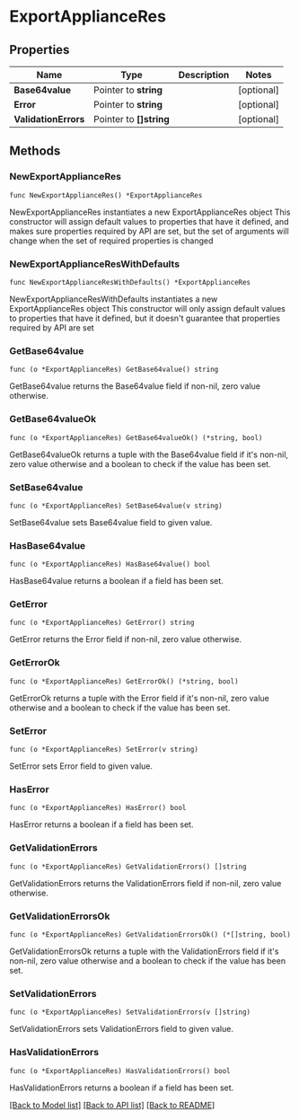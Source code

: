 # ExportApplianceRes

## Properties

Name | Type | Description | Notes
------------ | ------------- | ------------- | -------------
**Base64value** | Pointer to **string** |  | [optional] 
**Error** | Pointer to **string** |  | [optional] 
**ValidationErrors** | Pointer to **[]string** |  | [optional] 

## Methods

### NewExportApplianceRes

`func NewExportApplianceRes() *ExportApplianceRes`

NewExportApplianceRes instantiates a new ExportApplianceRes object
This constructor will assign default values to properties that have it defined,
and makes sure properties required by API are set, but the set of arguments
will change when the set of required properties is changed

### NewExportApplianceResWithDefaults

`func NewExportApplianceResWithDefaults() *ExportApplianceRes`

NewExportApplianceResWithDefaults instantiates a new ExportApplianceRes object
This constructor will only assign default values to properties that have it defined,
but it doesn't guarantee that properties required by API are set

### GetBase64value

`func (o *ExportApplianceRes) GetBase64value() string`

GetBase64value returns the Base64value field if non-nil, zero value otherwise.

### GetBase64valueOk

`func (o *ExportApplianceRes) GetBase64valueOk() (*string, bool)`

GetBase64valueOk returns a tuple with the Base64value field if it's non-nil, zero value otherwise
and a boolean to check if the value has been set.

### SetBase64value

`func (o *ExportApplianceRes) SetBase64value(v string)`

SetBase64value sets Base64value field to given value.

### HasBase64value

`func (o *ExportApplianceRes) HasBase64value() bool`

HasBase64value returns a boolean if a field has been set.

### GetError

`func (o *ExportApplianceRes) GetError() string`

GetError returns the Error field if non-nil, zero value otherwise.

### GetErrorOk

`func (o *ExportApplianceRes) GetErrorOk() (*string, bool)`

GetErrorOk returns a tuple with the Error field if it's non-nil, zero value otherwise
and a boolean to check if the value has been set.

### SetError

`func (o *ExportApplianceRes) SetError(v string)`

SetError sets Error field to given value.

### HasError

`func (o *ExportApplianceRes) HasError() bool`

HasError returns a boolean if a field has been set.

### GetValidationErrors

`func (o *ExportApplianceRes) GetValidationErrors() []string`

GetValidationErrors returns the ValidationErrors field if non-nil, zero value otherwise.

### GetValidationErrorsOk

`func (o *ExportApplianceRes) GetValidationErrorsOk() (*[]string, bool)`

GetValidationErrorsOk returns a tuple with the ValidationErrors field if it's non-nil, zero value otherwise
and a boolean to check if the value has been set.

### SetValidationErrors

`func (o *ExportApplianceRes) SetValidationErrors(v []string)`

SetValidationErrors sets ValidationErrors field to given value.

### HasValidationErrors

`func (o *ExportApplianceRes) HasValidationErrors() bool`

HasValidationErrors returns a boolean if a field has been set.


[[Back to Model list]](../README.md#documentation-for-models) [[Back to API list]](../README.md#documentation-for-api-endpoints) [[Back to README]](../README.md)


